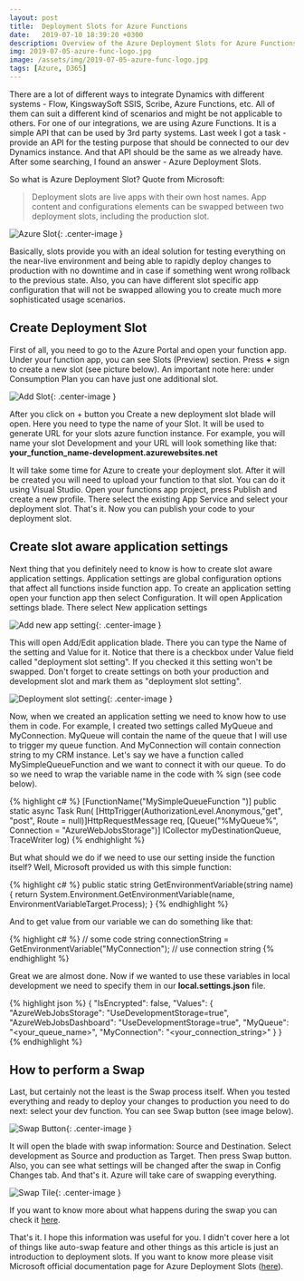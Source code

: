 ```yaml
---
layout: post
title:  Deployment Slots for Azure Functions
date:   2019-07-10 18:39:20 +0300
description: Overview of the Azure Deployment Slots for Azure Functions
img: 2019-07-05-azure-func-logo.jpg
image: /assets/img/2019-07-05-azure-func-logo.jpg
tags: [Azure, D365]
---
```


There are a lot of different ways to integrate Dynamics with different systems - Flow, KingswaySoft SSIS, Scribe, Azure Functions, etc. All of them can suit a different kind of scenarios and might be not applicable to others. For one of our integrations, we are using Azure Functions. It is a simple API that can be used by 3rd party systems. Last week I got a task - provide an API for the testing purpose that should be connected to our dev Dynamics instance. And that API should be the same as we already have. After some searching, I found an answer - Azure Deployment Slots.

So what is Azure Deployment Slot? Quote from Microsoft:
>Deployment slots are live apps with their own host names. App content and configurations elements can be swapped between two deployment slots, including the production slot.

![Azure Slot]({{site.baseurl}}/assets/img/2019-07-10-azure-swap.jpg){: .center-image }

Basically, slots provide you with an ideal solution for testing everything on the near-live environment and being able to rapidly deploy changes to production with no downtime and in case if something went wrong rollback to the previous state. Also, you can have different slot specific app configuration that will not be swapped allowing you to create much more sophisticated usage scenarios.

## Create Deployment Slot

First of all, you need to go to the Azure Portal and open your function app. Under your function app, you can see Slots (Preview) section. Press **+** sign to create a new slot (see picture below). An important note here: under Consumption Plan you can have just one additional slot.

![Add Slot]({{site.baseurl}}/assets/img/2019-07-10-add-slot.jpg){: .center-image }

After you click on + button you Create a new deployment slot blade will open. Here you need to type the name of your Slot. It will be used to generate URL for your slots azure function instance. For example, you will name your slot Development and your URL will look something like that:  
**your_function_name-development.azurewebsites.net**

It will take some time for Azure to create your deployment slot. After it will be created you will need to upload your function to that slot. You can do it using Visual Studio. Open your functions app project, press Publish and create a new profile. There select the existing App Service and select your deployment slot. That's it. Now you can publish your code to your deployment slot.

## Create slot aware application settings

Next thing that you definitely need to know is how to create slot aware application settings. Application settings are global configuration options that affect all functions inside function app. To create an application setting open your function app then select Configuration. It will open Application settings blade. There select New application settings

![Add new app setting]({{site.baseurl}}/assets/img/2019-07-10-add-new-setting.jpg){: .center-image }

This will open Add/Edit application blade. There you can type the Name of the setting and Value for it. Notice that there is a checkbox under Value field called "deployment slot setting". If you checked it this setting won't be swapped. Don't forget to create settings on both your production and development slot and mark them as "deployment slot setting".

![Deployment slot setting]({{site.baseurl}}/assets/img/2019-07-10-new-setting-tile.jpg){: .center-image }

Now, when we created an application setting we need to know how to use them in code. For example, I created two settings called MyQueue and MyConnection. MyQueue will contain the name of the queue that I will use to trigger my queue function. And MyConnection will contain connection string to my CRM instance. Let's say we have a function called MySimpleQueueFunction and we want to connect it with our queue. To do so we need to wrap the variable name in the code with % sign (see code below).

{% highlight c# %}
[FunctionName("MySimpleQueueFunction ")]
public static async Task<HttpResponseMessage> Run(
    [HttpTrigger(AuthorizationLevel.Anonymous,"get", "post", Route = null)]HttpRequestMessage req,
    [Queue("%MyQueue%", Connection = "AzureWebJobsStorage")] ICollector<string> myDestinationQueue,
        TraceWriter log)
{% endhighlight %}

But what should we do if we need to use our setting inside the function itself? Well, Microsoft provided us with this simple function:

{% highlight c# %}
public static string GetEnvironmentVariable(string name)
{
    return System.Environment.GetEnvironmentVariable(name, EnvironmentVariableTarget.Process);
}
{% endhighlight %}

And to get value from our variable we can do something like that:

{% highlight c# %}
// some code
string connectionString = GetEnvironmentVariable("MyConnection");
// use connection string
{% endhighlight %}

Great we are almost done. Now if we wanted to use these variables in local development we need to specify them in our **local.settings.json** file.

{% highlight json %}
{
  "IsEncrypted": false,
  "Values": {
    "AzureWebJobsStorage": "UseDevelopmentStorage=true",
    "AzureWebJobsDashboard": "UseDevelopmentStorage=true",
    "MyQueue": "<your_queue_name>",
    "MyConnection": "<your_connection_string>"
  }
}
{% endhighlight %}

## How to perform a Swap

Last, but certainly not the least is the Swap process itself. When you tested everything and ready to deploy your changes to production you need to do next: select your dev function. You can see Swap button (see image below).

![Swap Button]({{site.baseurl}}/assets/img/2019-07-10-swap-button.jpg){: .center-image }

It will open the blade with swap information: Source and Destination. Select development as Source and production as Target.  Then press Swap button. Also, you can see what settings will be changed after the swap in Config Changes tab. And that's it. Azure will take care of swapping everything.

![Swap Tile]({{site.baseurl}}/assets/img/2019-07-10-swap-tile.jpg){: .center-image }

If you want to know more about what happens during the swap you can check it [here][what-happens-during-swap].

That's it. I hope this information was useful for you. I didn't cover here a lot of things like auto-swap feature and other things as this article is just an introduction to deployment slots. If you want to know more please visit Microsoft official documentation page for Azure Deployment Slots ([here][azure-deployment-slots]).

[what-happens-during-swap]: https://docs.microsoft.com/en-gb/azure/app-service/deploy-staging-slots#what-happens-during-a-swap
[azure-deployment-slots]: https://docs.microsoft.com/en-gb/azure/app-service/deploy-staging-slots
